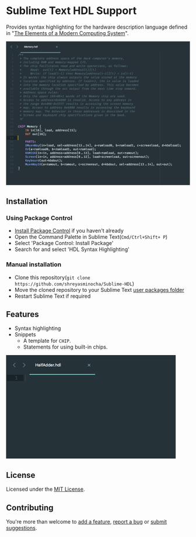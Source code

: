 # Sublime Text HDL Support

Provides syntax highlighting for the hardware description language defined in  "[The Elements of a Modern Computing System](www.nand2tetris.org)".

![Screenshot](img/highlighting-demo.jpeg)

## Installation

### Using Package Control

- [Install Package Control](//packagecontrol.io/installation) if you haven't already
- Open the Command Palette in Sublime Text(`Cmd/Ctrl+Shift+ P`)
- Select 'Package Control: Install Package'
- Search for and select 'HDL Syntax Highlighting'

### Manual installation

- Clone this repository(`git clone https://github.com/shreyasminocha/Sublime-HDL`)
- Move the cloned repository to your Sublime Text [user packages folder](//docs.sublimetext.info/en/latest/basic_concepts.html#the-user-package)
- Restart Sublime Text if required

## Features

- Syntax highlighting
- Snippets
    - A template for `CHIP`.
    - Statements for using built-in chips.

![Snippets demo](img/snippets-demo.gif)

## License

Licensed under the [MIT License](https://shreyas.mit-license.org/2017).

## Contributing

You're more than welcome to [add a feature](//github.com/shreyasminocha/Sublime-HDL/pulls), [report a bug](//github.com/shreyasminocha/Sublime-HDL/issues) or [submit suggestions](//github.com/shreyasminocha/Sublime-HDL/issues).
